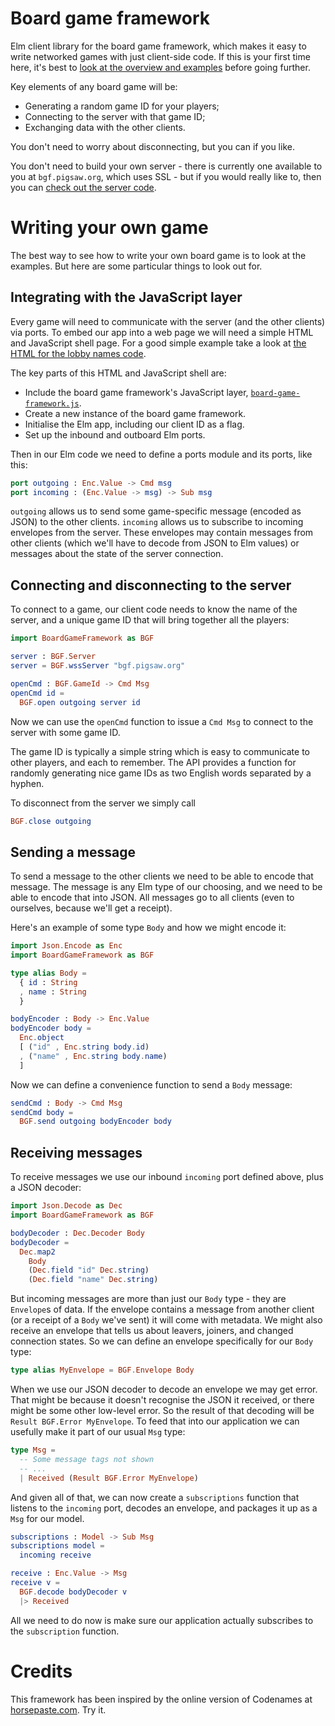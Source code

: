 # Board game framework

Elm client library for the board game framework, which makes it
easy to write networked games with just client-side code.
If this is your first time here, it's best to
[look at the overview and examples](docs/README.md) before going further.

Key elements of any board game will be:
* Generating a random game ID for your players;
* Connecting to the server with that game ID;
* Exchanging data with the other clients.

You don't need to worry about disconnecting, but you can if you like.

You don't need to build your own server - there is currently one
available to you at `bgf.pigsaw.org`, which uses SSL -
but if you would really like to, then you can
[check out the server
code](https://github.com/niksilver/board-game-framework-server).

# Writing your own game

The best way to see how to write your own board game is to look at the
examples. But here are some particular things to look out for.

## Integrating with the JavaScript layer

Every game will need to communicate with the server (and the other clients)
via ports. To embed our app into a web page we will need a simple
HTML and JavaScript shell page.
For a good simple example take a look at [the HTML for the lobby names
code](https://github.com/niksilver/board-game-framework/blob/master/examples/lobby-names/lobby-names.html).

The key parts of this HTML and JavaScript shell are:
* Include the board game framework's JavaScript layer,
  [`board-game-framework.js`](https://github.com/niksilver/board-game-framework/tree/master/examples/simple-data-demo/lib).
* Create a new instance of the board game framework.
* Initialise the Elm app, including our client ID as a flag.
* Set up the inbound and outboard Elm ports.

Then in our Elm code we need to define a ports module and its ports,
like this:

```elm
port outgoing : Enc.Value -> Cmd msg
port incoming : (Enc.Value -> msg) -> Sub msg
```

`outgoing` allows us to send some game-specific message (encoded as JSON)
to the other clients. `incoming` allows us to subscribe to incoming
envelopes from the server. These envelopes may contain messages
from other clients (which we'll have to decode from JSON to Elm values)
or messages about the state of the server connection.

## Connecting and disconnecting to the server

To connect to a game, our client code needs to know the name of the
server, and a unique game ID that will bring together all the players:

```elm
import BoardGameFramework as BGF

server : BGF.Server
server = BGF.wssServer "bgf.pigsaw.org"

openCmd : BGF.GameId -> Cmd Msg
openCmd id =
  BGF.open outgoing server id
```

Now we can use the `openCmd` function to issue a `Cmd Msg` to connect
to the server with some game ID.

The game ID is typically a simple string which is easy to communicate
to other players, and each to remember.
The API provides a function for randomly generating nice game IDs
as two English words separated by a hyphen.

To disconnect from the server we simply call

```elm
BGF.close outgoing
```

## Sending a message

To send a message to the other clients we need to be able to encode
that message. The message is any Elm type of our choosing, and we
need to be able to encode that into JSON.
All messages go to all clients (even to ourselves, because
we'll get a receipt).

Here's an example of some type `Body` and how we might encode it:

```elm
import Json.Encode as Enc
import BoardGameFramework as BGF

type alias Body =
  { id : String
  , name : String
  }

bodyEncoder : Body -> Enc.Value
bodyEncoder body =
  Enc.object
  [ ("id" , Enc.string body.id)
  , ("name" , Enc.string body.name)
  ]
```

Now we can define a convenience function to send a `Body` message:

```elm
sendCmd : Body -> Cmd Msg
sendCmd body =
  BGF.send outgoing bodyEncoder body
```

## Receiving messages

To receive messages we use our inbound `incoming` port defined
above, plus a JSON decoder:

```elm
import Json.Decode as Dec
import BoardGameFramework as BGF

bodyDecoder : Dec.Decoder Body
bodyDecoder =
  Dec.map2
    Body
    (Dec.field "id" Dec.string)
    (Dec.field "name" Dec.string)
```

But incoming messages are more than just our `Body` type - they are
`Envelope`s of data. If the envelope contains a message from another
client (or a receipt of a `Body` we've sent) it will come with metadata.
We might also receive an envelope that tells us about leavers, joiners, and
changed connection states. So we can define an envelope specifically for
our `Body` type:

```elm
type alias MyEnvelope = BGF.Envelope Body
```

When we use our JSON decoder to decode an envelope we may get error.
That might be because it doesn't recognise the JSON it received, or there
might be some other low-level error. So the result of that decoding
will be `Result BGF.Error MyEnvelope`. To feed that into our application
we can usefully make it part of our usual `Msg` type:


```elm
type Msg =
  -- Some message tags not shown
  -- ...
  | Received (Result BGF.Error MyEnvelope)
```

And given all of that, we can now create a `subscriptions` function
that listens to the `incoming` port, decodes an envelope, and packages
it up as a `Msg` for our model.

```elm
subscriptions : Model -> Sub Msg
subscriptions model =
  incoming receive

receive : Enc.Value -> Msg
receive v =
  BGF.decode bodyDecoder v
  |> Received
```

All we need to do now is make sure our application actually subscribes
to the `subscription` function.

# Credits

This framework has been inspired by the online version of
Codenames at [horsepaste.com](https://www.horsepaste.com/). Try it.

